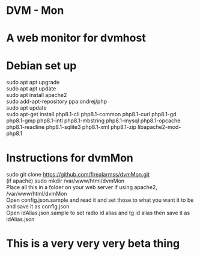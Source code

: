 # DVM - Mon
# A web monitor for dvmhost
# Debian set up
sudo apt apt upgrade<br />
sudo apt apt update<br />
sudo apt install apache2<br />
sudo add-apt-repository ppa:ondrej/php <br />
sudo apt update<br />
sudo apt-get install php8.1-cli
php8.1-common php8.1-curl php8.1-gd php8.1-gmp php8.1-intl php8.1-mbstring php8.1-mysql php8.1-opcache php8.1-readline php8.1-sqlite3 php8.1-xml php8.1-zip libapache2-mod-php8.1
# Instructions for dvmMon
sudo git clone https://github.com/firealarmss/dvmMon.git<br />
(if apache) sudo mkdir /var/www/html/dvmMon<br />
Place all this in a folder on your web server if using apache2, /var/www/html/dvmMon<br/>
Open config.json.sample and read it and set those to what you want it to be and save it as config.json<br />
Open idAlias.json.sample to set radio id alias and tg id alias then save it as idAlias.json
# This is a very very very beta thing

